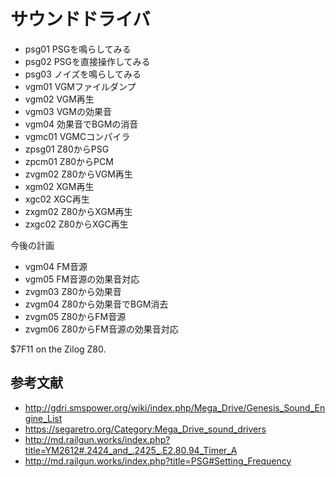 # サウンドドライバ

- psg01 PSGを鳴らしてみる
- psg02 PSGを直接操作してみる
- psg03 ノイズを鳴らしてみる
- vgm01 VGMファイルダンプ
- vgm02 VGM再生
- vgm03 VGMの効果音
- vgm04 効果音でBGMの消音
- vgmc01 VGMCコンパイラ
- zpsg01 Z80からPSG
- zpcm01 Z80からPCM
- zvgm02 Z80からVGM再生
- xgm02 XGM再生
- xgc02 XGC再生
- zxgm02 Z80からXGM再生
- zxgc02 Z80からXGC再生

今後の計画

- vgm04 FM音源
- vgm05 FM音源の効果音対応
- zvgm03 Z80から効果音
- zvgm04 Z80から効果音でBGM消去
- zvgm05 Z80からFM音源
- zvgm06 Z80からFM音源の効果音対応


 $7F11 on the Zilog Z80.

## 参考文献

- http://gdri.smspower.org/wiki/index.php/Mega_Drive/Genesis_Sound_Engine_List
- https://segaretro.org/Category:Mega_Drive_sound_drivers
- http://md.railgun.works/index.php?title=YM2612#.2424_and_.2425_.E2.80.94_Timer_A
- http://md.railgun.works/index.php?title=PSG#Setting_Frequency
